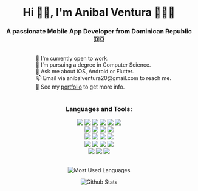 <h1 align="center">Hi 👋🏽, I'm Anibal Ventura 👨🏽‍💻</h1>
<h3 align="center">A passionate Mobile App Developer from Dominican Republic 🇩🇴</h3>

<br>

<ul
  style="
  display: table;
  margin: 0 auto;
  list-style-type: none;
  ">
  <li>🔭 I'm currently open to work.</li>
  <li>💼 I’m pursuing a degree in Computer Science.</li>
  <li>💬 Ask me about iOS, Android or Flutter.</li>
  <li>📫 Email via anibalventura20@gmail.com to reach me.</li>
  <li>📝 See my <a href="https://anibalventura.com">portfolio</a> to get more info.</li>
</ul>

<br>

<h3 align="center">Languages and Tools:</h3>

<div align="center">
  <img src="https://img.shields.io/badge/-iOS-808080?style=flat&logo=apple&logoColor=FFFFFF">
  <img src="https://img.shields.io/badge/-Swift-FA7343?style=flat&logo=xcode&logoColor=FFFFFF">
  <img src="http://img.shields.io/badge/-Xcode-1575F9?style=flat&logo=xcode&logoColor=FFFFFF">
  <img src="https://img.shields.io/badge/-Android-3DDC84?style=flat&logo=android&logoColor=FFFFFF">
  <img src="https://img.shields.io/badge/-Kotlin-0095D5?style=flat&logo=kotlin&logoColor=FFFFFF">
  <img src="http://img.shields.io/badge/-Android Studio-3DDC84?style=flat&logo=android-studio&logoColor=FFFFFF">
</div>

<div align="center">
  <img src="https://img.shields.io/badge/-Flutter-02569B?style=flat&logo=flutter&logoColor=FFFFFF">
  <img src="https://img.shields.io/badge/-Dart-0175C2?style=flat&logo=dart&logoColor=FFFFFF">
  <img src="http://img.shields.io/badge/-VS%20Code-007ACC?style=flat&logo=visual%20studio%20code&logoColor=white">
  <img src="https://img.shields.io/badge/-Firebase-FFCA28?style=flat&logo=firebase&logoColor=FFFFFF">
</div>

<div align="center">
  <img src="https://img.shields.io/badge/-.NET-512BD4?style=flat&logo=.net&logoColor=FFFFFF">
  <img src="https://img.shields.io/badge/-C%20Sharp-239120?style=flat&logo=c-sharp&logoColor=FFFFFF">
  <img src="https://img.shields.io/badge/-SQL%20Server-CC2927?style=flat&logo=microsoft-sql-server&logoColor=FFFFFF">
  <img src="http://img.shields.io/badge/-Visual%20Studio-5C2D91?style=flat&logo=visual%20studio%20code&logoColor=white">
</div>

<div align="center">
  <img src = "https://img.shields.io/badge/-JavaScript-F7DF1E?style=flat&logo=javascript&logoColor=white">
  <img src = "https://img.shields.io/badge/-HTML5-E34F26?style=flat&logo=html5&logoColor=white">
  <img src = "https://img.shields.io/badge/-CSS3-1572B6?style=flat&logo=css3&logoColor=white">
  <img src="https://img.shields.io/badge/-Bootstrap-563D7C?style=flat&logo=bootstrap&logoColor=white">
</div>

<div align="center">
  <img src="http://img.shields.io/badge/-MySQL-4479A1?style=flat&logo=mysql&logoColor=white">
  <img src="http://img.shields.io/badge/-Git-F05032?style=flat&logo=git&logoColor=FFFFFF">
  <img src="http://img.shields.io/badge/-Github-181717?style=flat&logo=github&logoColor=FFFFFF">
</div>

<br>

<div align="center">
  <p>
    <img src="https://github-readme-stats.vercel.app/api/top-langs/?username=anibalventura&theme=tokyonight&layout=compact" alt="Most Used Languages" />
  </p>

  <p>
    <img src="https://github-readme-stats.vercel.app/api?username=anibalventura&show_icons=true&theme=tokyonight" alt="Github Stats" />
  </p>
</div>
